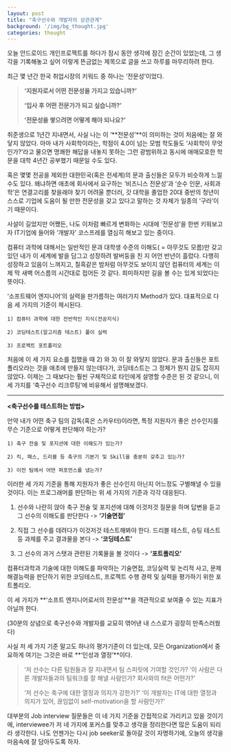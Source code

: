 ```yaml
---
layout: post
title: "축구선수와 개발자의 상관관계"
background: '/img/bg_thought.jpg'
categories: thought
---
```


오늘 안드로이드 개인프로젝트를 하다가 잠시 동안 생각에 잠긴 순간이 있었는데, 그 생각을 기록해놓고 싶어 이렇게 뜬금없는 제목으로 글을 쓰고 하루를 마무리하려 한다.

최근 몇 년간 한국 취업시장의 키워드 중 하나는 ‘전문성’이었다.



>**‘지원자로서 어떤 전문성을 가지고 있습니까?’**
>
>**‘입사 후 어떤 전문가가 되고 싶습니까?’**
>
>**‘전문성을 쌓으려면 어떻게 해야 되나요?’**



취준생으로 1년간 지내면서, 사실 나는 이 ‘**전문성’**이 의미하는 것이 처음에는 잘 와닿지 않았다. 아마 내가 사회학이라는, 학점이 4.0이 넘는 모범 학도들도 ‘사회학이 무엇인가?’라고 물으면 명쾌한 해답을 내놓지 못하는 그런 광범위하고 동시에 애매모호한 학문을 대학 4년간 공부했기 때문일 수도 있다.

혹은 몇몇 전공을 제외한 대한민국(혹은 전세계)의 문과 출신들은 모두가 비슷하게 느낄 수도 있다. 왜냐하면 애초에 회사에서 요구하는 ‘비즈니스 전문성’과 ‘순수 인문, 사회과학’은 연결고리를 찾을래야 찾기 어려울 뿐더러, 갓 대학을 졸업한 20대 중반의 청년이 스스로 기업에 도움이 될 만한 전문성을 갖고 있다고 말하는 것 자체가 일종의 ‘구라’이기 때문이다.

사설이 길었지만 어쨌든, 나도 이처럼 빠르게 변화하는 시대에 ‘전문성’을 한번 키워보고자 IT기업에 들어와 ‘개발자’ 코스프레를 열심히 해보고 있는 중이다.



컴퓨터 과학에 대해서는 일반적인 문과 대학생 수준의 이해도( = 아무것도 모름)만 갖고 있던 내가 이 세계에 발을 담그고 성장하려 발버둥을 친 지 어언 반년이 흘렀다. 다행히 성장하고 있음이 느껴지고, 칠흑같은 밤처럼 아무것도 보이지 않던 컴퓨터의 세계는 이제 막 새벽 어스름의 시간대로 접어든 것 같다. 희미하지만 길을 볼 수는 있게 되었다는 뜻이다.

‘소프트웨어 엔지니어’의 실력을 판가름하는 여러가지 Method가 있다.
대표적으로 다음 세 가지의 기준이 제시된다.

~~~
1) 컴퓨터 과학에 대한 전반적인 지식(전공지식)

2) 코딩테스트(알고리즘 테스트) 풀이 실력

3) 프로젝트 포트폴리오
~~~

처음에 이 세 가지 요소를 접했을 때 2) 와 3) 이 잘 와닿지 않았다. 문과 출신들은 포트폴리오라는 것을 애초에 만들지 않는데다가, 코딩테스트는 그 정체가 뭔지 감도 잡히지 않았다. 이제는 그 때보다는 훨씬 구체적으로 타인에게 설명할 수준은 된 것 같으니, 이 세 가지를 ‘축구선수 리크루팅’에 비유해서 설명해보겠다.



---

**<축구선수를 테스트하는 방법>**

만약 내가 어떤 축구 팀의 감독(혹은 스카우터)이라면, 특정 지원자가 좋은 선수인지를 무슨 기준으로 어떻게 판단해야 하는가?

~~~
1) 축구 전술 및 포지션에 대한 이해도가 있는가?

2) 킥, 패스, 드리블 등 축구의 기본기 및 Skill을 충분히 갖추고 있는가?

3) 이전 팀에서 어떤 퍼포먼스를 냈는가?
~~~

이러한 세 가지 기준을 통해 지원자가 좋은 선수인지 아닌지 어느정도 구별해낼 수 있을 것이다. 이는 프로그래머를 판단하는 위 세 가지의 기준과 각각 대응된다.



1. 선수와 나란히 앉아 축구 전술 및 포지션에 대해 이것저것 질문을 하며 답변을 듣고 그 선수의 이해도를 판단한다 -> **‘기술면접’**

2. 직접 그 선수를 데려다가 이것저것 테스트해봐야 한다. 드리블 테스트, 슈팅 테스트 등 과제를 주고 결과물을 본다 -> **‘코딩테스트’**

3. 그 선수의 과거 스탯과 관련된 기록물을 볼 것이다 -> **‘포트폴리오’**

   

컴퓨터과학과 기술에 대한 이해도를 파악하는 기술면접, 코딩실력 및 논리적 사고, 문제해결능력을 판단하기 위한 코딩테스트, 프로젝트 수행 경력 및 실력을 평가하기 위한 포트폴리오.

이 세 가지가 **‘소프트 엔지니어로서의 전문성’**을 객관적으로 보여줄 수 있는 지표가 아닐까 한다.

(30분의 상념으로 축구선수와 개발자를 교묘히 엮어낸 내 스스로가 굉장히 만족스러웠다)



사실 저 세 가지 기준 말고도 하나의 평가기준이 더 있는데, 모든 Organization에서 중요하게 여기는 그것은 바로 **‘인성과 열정’**이다.



> ‘저 선수는 다른 팀원들과 잘 지내면서 팀 스피릿에 기여할 것인가?
> ‘이 사람은 다른 개발자들과의 팀워크를 잘 해낼 사람인가? 회사와의 fit은 어떤가?’
>
> ‘저 선수는 축구에 대한 열정과 의지가 강한가?’
> ‘이 개발자는 IT에 대한 열정과 의지가 있어, 끊임없이 self-motivation을 할 사람인가?’



대부분의 Job interview 질문들은 이 네 가지 기준을 간접적으로 가리키고 있을 것이기에, interviewee가 저 네 가지에 포커스를 맞추고 생각을 정리한다면 많은 도움이 되리라 생각한다. 나도 언젠가는 다시 job seeker로 돌아갈 것이 자명하기에, 오늘의 생각을 마음속에 잘 담아두도록 하자.